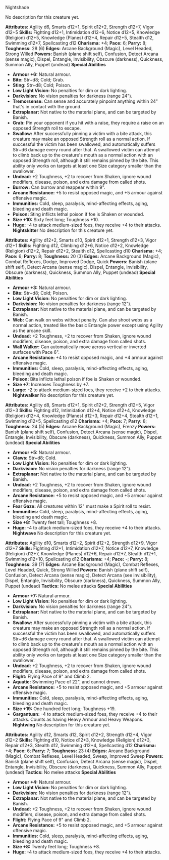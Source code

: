Nightshade

No description for this creature yet.

**Attributes:** Agility d6, Smarts d12+1, Spirit d12+2, Strength d12+7,
Vigor d12+5
**Skills:** Fighting d12+1, Intimidation d12+6, Notice d12+5, Knowledge
(Religion) d12+5, Knowledge (Planes) d12+4, Repair d12+5, Stealth d12,
Swimming d12+7, Spellcasting d12
**Charisma:** +4; **Pace:** 6; **Parry:** 8; **Toughness:** 28 (6)
**Edges:** Arcane Background (Magic), Level Headed, Strong Willed
**Powers:** Banish (plane shift self), Confusion, Detect Arcana (sense
magic), Dispel, Entangle, Invisibility, Obscure (darkness), Quickness,
Summon Ally, Puppet (undead)
**Special Abilities**
- **Armour +6:** Natural armour.
- **Bite:** Str+d8; Cold; Grab.
- **Sting:** Str+d8; Cold; Poison.
- **Low Light Vision:** No penalties for dim or dark lighting.
- **Darkvision:** No vision penalties for darkness (range 24").
- **Tremorsense:** Can sense and accurately pinpoint anything within
24" that's in contact with the ground.
- **Extraplanar:** Not native to the material plane, and can be targeted
by Banish.
- **Grab:** Pin your opponent if you hit with a raise, they require a
raise on an opposed Strength roll to escape.
- **Swallow:** After successfully pinning a victim with a bite attack,
this creature may make an opposed Strength roll as a normal action. If
successful the victim has been swallowed, and automatically suffers
Str+d6 damage every round after that. A swallowed victim can attempt to
climb back up to the creature's mouth as a normal action with an
opposed Strength roll, although it still remains pinned by the bite.
This ability only works on targets at least one Size category smaller
than the swallower.
- **Undead:** +2 Toughness, +2 to recover from Shaken, ignore wound
modifiers, disease, poison, and extra damage from called shots.
- **Burrow:** Can burrow and reappear within 9".
- **Arcane Resistance:** +5 to resist opposed magic, and +5 armour
against offensive magic.
- **Immunities:** Cold, sleep, paralysis, mind-affecting effects, aging,
bleeding and death magic.
- **Poison:** Sting inflicts lethal poison if foe is Shaken or wounded.
- **Size +10:** Sixty feet long; Toughness +10.
- **Huge:** -4 to attack medium-sized foes, they receive +4 to their
attacks.
**Nightskitter**
No description for this creature yet.

**Attributes:** Agility d12+2, Smarts d10, Spirit d12+1, Strength d12+3,
Vigor d12+1
**Skills:** Fighting d12, Climbing d12+6, Notice d12+2, Knowledge
(Religion) d12+2, Repair d12+2, Stealth d12, Spellcasting d10
**Charisma:** +4; **Pace:** 6; **Parry:** 8; **Toughness:** 20 (3)
**Edges:** Arcane Background (Magic), Combat Reflexes, Dodge, Improved
Dodge, Quick
**Powers:** Banish (plane shift self), Detect Arcana (sense magic),
Dispel, Entangle, Invisibility, Obscure (darkness), Quickness, Summon
Ally, Puppet (undead)
**Special Abilities**
- **Armour +3:** Natural armour.
- **Bite:** Str+d8; Cold; Poison.
- **Low Light Vision:** No penalties for dim or dark lighting.
- **Darkvision:** No vision penalties for darkness (range 12").
- **Extraplanar:** Not native to the material plane, and can be targeted
by Banish.
- **Web:** Can walk on webs without penalty. Can also shoot webs as a
normal action, treated like the basic Entangle power except using
Agility as the arcane skill.
- **Undead:** +2 Toughness, +2 to recover from Shaken, ignore wound
modifiers, disease, poison, and extra damage from called shots.
- **Wall Walker:** Can automatically move across vertical or inverted
surfaces with Pace 6".
- **Arcane Resistance:** +4 to resist opposed magic, and +4 armour
against offensive magic.
- **Immunities:** Cold, sleep, paralysis, mind-affecting effects, aging,
bleeding and death magic.
- **Poison:** Bite inflicts lethal poison if foe is Shaken or wounded.
- **Size +7:** Increases Toughness by +7.
- **Large:** -2 to attack medium-sized foes, they receive +2 to their
attacks.
**Nightwalker**
No description for this creature yet.

**Attributes:** Agility d8, Smarts d12+1, Spirit d12+2, Strength d12+5,
Vigor d12+3
**Skills:** Fighting d12, Intimidation d12+4, Notice d12+4, Knowledge
(Religion) d12+4, Knowledge (Planes) d12+3, Repair d12+4, Stealth d12+1,
Swimming d12+5, Spellcasting d12
**Charisma:** +4; **Pace:** 7; **Parry:** 8; **Toughness:** 24 (5)
**Edges:** Arcane Background (Magic), Frenzy
**Powers:** Banish (plane shift self), Confusion, Detect Arcana (sense
magic), Dispel, Entangle, Invisibility, Obscure (darkness), Quickness,
Summon Ally, Puppet (undead)
**Special Abilities**
- **Armour +5:** Natural armour.
- **Claws:** Str+d8; Cold.
- **Low Light Vision:** No penalties for dim or dark lighting.
- **Darkvision:** No vision penalties for darkness (range 12").
- **Extraplanar:** Not native to the material plane, and can be targeted
by Banish.
- **Undead:** +2 Toughness, +2 to recover from Shaken, ignore wound
modifiers, disease, poison, and extra damage from called shots.
- **Arcane Resistance:** +5 to resist opposed magic, and +5 armour
against offensive magic.
- **Fear Gaze:** All creatures within 12" must make a Spirit roll to
resist.
- **Immunities:** Cold, sleep, paralysis, mind-affecting effects, aging,
bleeding and death magic.
- **Size +8:** Twenty feet tall; Toughness +8.
- **Huge:** -4 to attack medium-sized foes, they receive +4 to their
attacks.
**Nightwave**
No description for this creature yet.

**Attributes:** Agility d10, Smarts d12+2, Spirit d12+2, Strength d12+9,
Vigor d12+7
**Skills:** Fighting d12+1, Intimidation d12+7, Notice d12+7, Knowledge
(Religion) d12+7, Knowledge (Planes) d12+6, Repair d12+7, Stealth d12+1,
Swimming d12+10, Spellcasting d12
**Charisma:** +4; **Pace:** -; **Parry:** 8; **Toughness:** 39 (7)
**Edges:** Arcane Background (Magic), Combat Reflexes, Level Headed,
Quick, Strong Willed
**Powers:** Banish (plane shift self), Confusion, Detect Arcana (sense
magic), Detect Arcana (see invisibility), Dispel, Entangle,
Invisibility, Obscure (darkness), Quickness, Summon Ally, Puppet
(undead)
**Tactics:** No melee attacks
**Special Abilities**
- **Armour +7:** Natural armour.
- **Low Light Vision:** No penalties for dim or dark lighting.
- **Darkvision:** No vision penalties for darkness (range 24").
- **Extraplanar:** Not native to the material plane, and can be targeted
by Banish.
- **Swallow:** After successfully pinning a victim with a bite attack,
this creature may make an opposed Strength roll as a normal action. If
successful the victim has been swallowed, and automatically suffers
Str+d6 damage every round after that. A swallowed victim can attempt to
climb back up to the creature's mouth as a normal action with an
opposed Strength roll, although it still remains pinned by the bite.
This ability only works on targets at least one Size category smaller
than the swallower.
- **Undead:** +2 Toughness, +2 to recover from Shaken, ignore wound
modifiers, disease, poison, and extra damage from called shots.
- **Flight:** Flying Pace of 9" and Climb 2.
- **Aquatic:** Swimming Pace of 22", and cannot drown.
- **Arcane Resistance:** +5 to resist opposed magic, and +5 armour
against offensive magic.
- **Immunities:** Cold, sleep, paralysis, mind-affecting effects, aging,
bleeding and death magic.
- **Size +19:** One hundred feet long; Toughness +19.
- **Gargantuan:** -4 to attack medium-sized foes, they receive +4 to
their attacks. Counts as having Heavy Armour and Heavy Weapons.
**Nightwing**
No description for this creature yet.

**Attributes:** Agility d12, Smarts d12, Spirit d12+2, Strength d12+4,
Vigor d12+2
**Skills:** Fighting d10, Notice d12+3, Knowledge (Religion) d12+3,
Repair d12+3, Stealth d12, Swimming d12+4, Spellcasting d12
**Charisma:** +4; **Pace:** 6; **Parry:** 7; **Toughness:** 23 (4)
**Edges:** Arcane Background (Magic), Combat Reflexes, Level Headed,
Sweep, Improved Sweep
**Powers:** Banish (plane shift self), Confusion, Detect Arcana (sense
magic), Dispel, Entangle, Invisibility, Obscure (darkness), Quickness,
Summon Ally, Puppet (undead)
**Tactics:** No melee attacks
**Special Abilities**
- **Armour +4:** Natural armour.
- **Low Light Vision:** No penalties for dim or dark lighting.
- **Darkvision:** No vision penalties for darkness (range 12").
- **Extraplanar:** Not native to the material plane, and can be targeted
by Banish.
- **Undead:** +2 Toughness, +2 to recover from Shaken, ignore wound
modifiers, disease, poison, and extra damage from called shots.
- **Flight:** Flying Pace of 9" and Climb 2.
- **Arcane Resistance:** +5 to resist opposed magic, and +5 armour
against offensive magic.
- **Immunities:** Cold, sleep, paralysis, mind-affecting effects, aging,
bleeding and death magic.
- **Size +8:** Twenty feet long; Toughness +8.
- **Huge:** -4 to attack medium-sized foes, they receive +4 to their
attacks.

